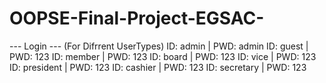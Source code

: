 # OOPSE-Final-Project-EGSAC-

--- Login ---  (For Difrrent UserTypes)
ID: admin | PWD: admin
ID: guest | PWD: 123
ID: member | PWD: 123
ID: board | PWD: 123
ID: vice | PWD: 123
ID: president | PWD: 123
ID: cashier | PWD: 123
ID: secretary | PWD: 123
